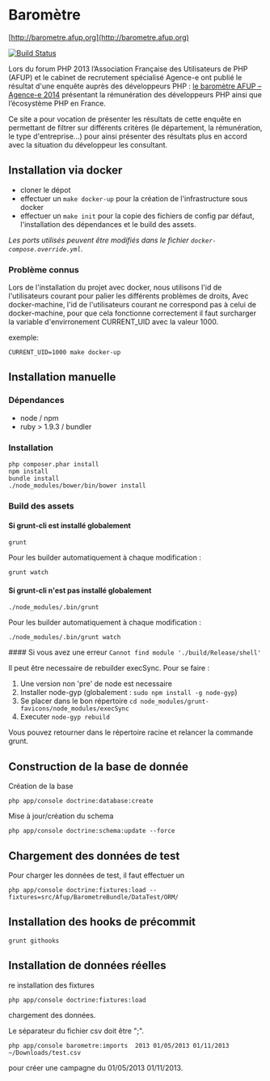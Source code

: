 # Baromètre

[http://barometre.afup.org](http://barometre.afup.org)

[![Build Status](https://secure.travis-ci.org/afup/barometre.png?branch=master)](http://travis-ci.org/afup/barometre)

Lors du forum PHP 2013 l’Association Française des Utilisateurs de PHP (AFUP) et le cabinet de recrutement spécialisé Agence-e ont publié le résultat d'une enquête auprès des développeurs PHP : [le baromètre AFUP – Agence-e 2014](http://afup.org/docs/barometre/Barometre-AFUP-Agence-e-2014-Les-salaires-de-l-ecosysteme-PHP-en-France.pdf) présentant la rémunération des développeurs PHP ainsi que l’écosystème PHP en France.

Ce site a pour vocation de présenter les résultats de cette enquête en permettant de filtrer sur différents critères (le département, la rémunération, le type d'entreprise...) pour ainsi présenter des résultats plus en accord avec la situation du développeur les consultant.

## Installation via docker

* cloner le dépot
* effectuer un `make docker-up` pour la création de l'infrastructure sous docker
* effectuer un `make init` pour la copie des fichiers de config par défaut, l'installation des dépendances et le build des assets.

_Les ports utilisés peuvent être modifiés dans le fichier `docker-compose.override.yml`._

### Problème connus

Lors de l'installation du projet avec docker, nous utilisons l'id de l'utilisateurs courant pour palier les différents problèmes de droits,
Avec docker-machine, l'id de l'utilisateurs courant ne correspond pas à celui de docker-machine,
pour que cela fonctionne correctement il faut surcharger la variable d'envirronement CURRENT_UID avec la valeur 1000.

exemple:

```
CURRENT_UID=1000 make docker-up
```

## Installation manuelle

### Dépendances

* node / npm
* ruby > 1.9.3 / bundler

### Installation

```
php composer.phar install
npm install
bundle install
./node_modules/bower/bin/bower install
```

### Build des assets

#### Si grunt-cli est installé globalement

```
grunt
```

Pour les builder automatiquement à chaque modification :

```
grunt watch
```

#### Si grunt-cli n'est pas installé globalement

```
./node_modules/.bin/grunt
```

Pour les builder automatiquement à chaque modification :

```
./node_modules/.bin/grunt watch
```

#### Si vous avez une erreur `Cannot find module './build/Release/shell'`

Il peut être necessaire de rebuilder execSync. Pour se faire :

1. Une version non 'pre' de node est necessaire
2. Installer node-gyp (globalement : `sudo npm install -g node-gyp`)
3. Se placer dans le bon répertoire `cd node_modules/grunt-favicons/node_modules/execSync`
4. Executer `node-gyp rebuild`

Vous pouvez retourner dans le répertoire racine et relancer la commande grunt.

## Construction de la base de donnée

Création de la base
```
php app/console doctrine:database:create
```

Mise à jour/création du schema
```
php app/console doctrine:schema:update --force
```

## Chargement des données de test

Pour charger les données de test, il faut effectuer un

```
php app/console doctrine:fixtures:load --fixtures=src/Afup/BarometreBundle/DataTest/ORM/
```


## Installation des hooks de précommit

```
grunt githooks
```

## Installation de données réelles

re installation des fixtures

```
php app/console doctrine:fixtures:load
```

chargement des données.

Le séparateur du fichier csv doit être ";".

```
php app/console barometre:imports  2013 01/05/2013 01/11/2013  ~/Downloads/test.csv
```

pour créer une campagne du 01/05/2013 01/11/2013.
